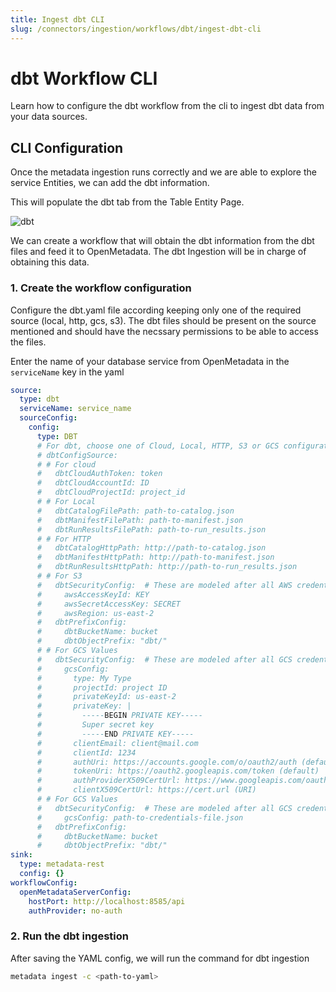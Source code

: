 ```yaml
---
title: Ingest dbt CLI
slug: /connectors/ingestion/workflows/dbt/ingest-dbt-cli
---
```


# dbt Workflow CLI
Learn how to configure the dbt workflow from the cli to ingest dbt data from your data sources.

## CLI Configuration

Once the metadata ingestion runs correctly and we are able to explore the service Entities, we can add the dbt information.

This will populate the dbt tab from the Table Entity Page.

<Image src="/images/openmetadata/ingestion/workflows/dbt/dbt-features/dbt-query.png" alt="dbt" caption="dbt"/>

We can create a workflow that will obtain the dbt information from the dbt files and feed it to OpenMetadata. The dbt Ingestion will be in charge of obtaining this data.

### 1. Create the workflow configuration

Configure the dbt.yaml file according keeping only one of the required source (local, http, gcs, s3).
The dbt files should be present on the source mentioned and should have the necssary permissions to be able to access the files.

Enter the name of your database service from OpenMetadata in the `serviceName` key in the yaml

```yaml
source:
  type: dbt
  serviceName: service_name
  sourceConfig:
    config:
      type: DBT
      # For dbt, choose one of Cloud, Local, HTTP, S3 or GCS configurations
      # dbtConfigSource:
      # # For cloud
      #   dbtCloudAuthToken: token
      #   dbtCloudAccountId: ID
      #   dbtCloudProjectId: project_id
      # # For Local
      #   dbtCatalogFilePath: path-to-catalog.json
      #   dbtManifestFilePath: path-to-manifest.json
      #   dbtRunResultsFilePath: path-to-run_results.json
      # # For HTTP
      #   dbtCatalogHttpPath: http://path-to-catalog.json
      #   dbtManifestHttpPath: http://path-to-manifest.json
      #   dbtRunResultsHttpPath: http://path-to-run_results.json
      # # For S3
      #   dbtSecurityConfig:  # These are modeled after all AWS credentials
      #     awsAccessKeyId: KEY
      #     awsSecretAccessKey: SECRET
      #     awsRegion: us-east-2
      #   dbtPrefixConfig:
      #     dbtBucketName: bucket
      #     dbtObjectPrefix: "dbt/"
      # # For GCS Values
      #   dbtSecurityConfig:  # These are modeled after all GCS credentials
      #     gcsConfig:
      #       type: My Type
      #       projectId: project ID
      #       privateKeyId: us-east-2
      #       privateKey: |
      #         -----BEGIN PRIVATE KEY-----
      #         Super secret key
      #         -----END PRIVATE KEY-----
      #       clientEmail: client@mail.com
      #       clientId: 1234
      #       authUri: https://accounts.google.com/o/oauth2/auth (default)
      #       tokenUri: https://oauth2.googleapis.com/token (default)
      #       authProviderX509CertUrl: https://www.googleapis.com/oauth2/v1/certs (default)
      #       clientX509CertUrl: https://cert.url (URI)
      # # For GCS Values
      #   dbtSecurityConfig:  # These are modeled after all GCS credentials
      #     gcsConfig: path-to-credentials-file.json
      #   dbtPrefixConfig:
      #     dbtBucketName: bucket
      #     dbtObjectPrefix: "dbt/"
sink:
  type: metadata-rest
  config: {}
workflowConfig:
  openMetadataServerConfig:
    hostPort: http://localhost:8585/api
    authProvider: no-auth
```

### 2. Run the dbt ingestion

After saving the YAML config, we will run the command for dbt ingestion

```bash
metadata ingest -c <path-to-yaml>
```
